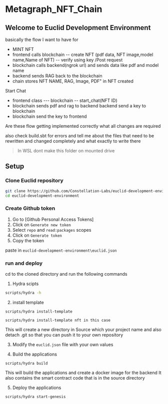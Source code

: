 # Metagraph_NFT_Chain


## Welcome to Euclid Development Environment

basically the flow I want to have for
* MINT NFT 
* frontend calls blockchain -- create NFT (pdf data, NFT image,model name,Name of NFT) -- verify using key /Post request 
* blockchain calls backend(ngrok url) and sends data like pdf and model name 
* backend sends RAG back to the blockchain 
* chain stores NFT NAME, RAG, Image, PDF" in NFT created

Start Chat 
* frontend class --- blockchain -- start_chat(NFT ID) 
* blockchain sends pdf and rag to backend backend send a key to blockchain
* blockchain send the key to frontend

Are these flow getting implemented correctly 
what all changes are required

also check build.sbt for errors and tell me about the files that need to be rewritten and changed completely and what exactly to write there


> In WSL dont make this folder on mounted drive


## Setup

### Clone Euclid repository

```bash
git clone https://github.com/Constellation-Labs/euclid-development-environment
cd euclid-development-environment
```

### Create Github token

1. Go to [Github Personal Access Tokens]
2. Click on `Generate new token`
3. Select `repo` and `read:packages` scopes
4. Click on `Generate token`
5. Copy the token

paste in `euclid-development-environment\euclid.json`

### run and deploy

cd to the cloned directory and run the following commands


1. Hydra scipts
```bash
scripts/hydra -h
```

2. install template

```
scripts/hydra install-template
```

```
scripts/hydra install-template nft in this case
```


This will create a new directory in Source which your project name and also detach .git so that you can push it to your own repository

3. Modify the `euclid.json` file with your own values

4. Build the applications
```
scripts/hydra build
```

This will build the applications and create a docker image for the backend 
It also contains the smart contract code that is in the source directory

5. Deploy the applications
```
scripts/hydra start-genesis
```